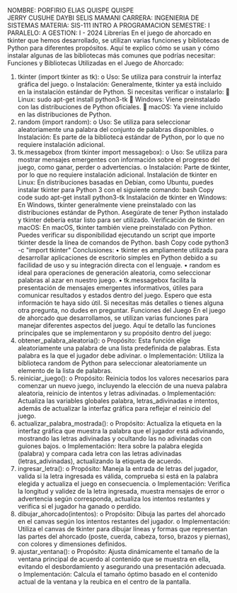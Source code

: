 NOMBRE: 		PORFIRIO ELIAS QUISPE QUISPE<br>
JERRY CUSUHE
DAYBI SELIS MAMANI 
CARRERA: 	INGENIERIA DE SISTEMAS
MATERIA:		SIS-111 INTRO A PROGRAMACION
SEMESTRE:	 I 
PARALELO:	 A
GESTION: 		I - 2024
 Librerías
En el juego de ahorcado en tkinter que hemos desarrollado, se utilizan varias funciones y bibliotecas de Python para diferentes propósitos. Aquí te explico cómo se usan y cómo instalar algunas de las bibliotecas más comunes que podrías necesitar:
Funciones y Bibliotecas Utilizadas en el Juego de Ahorcado:
1.	tkinter (import tkinter as tk):
o	Uso: Se utiliza para construir la interfaz gráfica del juego.
o	Instalación: Generalmente, tkinter ya está incluido en la instalación estándar de Python. Si necesitas verificar o instalarlo:
	Linux: sudo apt-get install python3-tk
	Windows: Viene preinstalado con las distribuciones de Python oficiales.
	macOS: Ya viene incluido en las distribuciones de Python.
2.	random (import random):
o	Uso: Se utiliza para seleccionar aleatoriamente una palabra del conjunto de palabras disponibles.
o	Instalación: Es parte de la biblioteca estándar de Python, por lo que no requiere instalación adicional.
3.	tk.messagebox (from tkinter import messagebox):
o	Uso: Se utiliza para mostrar mensajes emergentes con información sobre el progreso del juego, como ganar, perder o advertencias.
o	Instalación: Parte de tkinter, por lo que no requiere instalación adicional.
Instalación de tkinter en Linux:
En distribuciones basadas en Debian, como Ubuntu, puedes instalar tkinter para Python 3 con el siguiente comando:
bash
Copy code
sudo apt-get install python3-tk
Instalación de tkinter en Windows:
En Windows, tkinter generalmente viene preinstalado con las distribuciones estándar de Python. Asegúrate de tener Python instalado y tkinter debería estar listo para ser utilizado.
Verificación de tkinter en macOS:
En macOS, tkinter también viene preinstalado con Python. Puedes verificar su disponibilidad ejecutando un script que importe tkinter desde la línea de comandos de Python.
bash
Copy code
python3 -c "import tkinter"
Conclusiones:
•	tkinter es ampliamente utilizada para desarrollar aplicaciones de escritorio simples en Python debido a su facilidad de uso y su integración directa con el lenguaje.
•	random es ideal para operaciones de generación aleatoria, como seleccionar palabras al azar en nuestro juego.
•	tk.messagebox facilita la presentación de mensajes emergentes informativos, útiles para comunicar resultados y estados dentro del juego.
Espero que esta información te haya sido útil. Si necesitas más detalles o tienes alguna otra pregunta, no dudes en preguntar.
Funciones del Juego
En el juego de ahorcado que desarrollamos, se utilizan varias funciones para manejar diferentes aspectos del juego. Aquí te detallo las funciones principales que se implementaron y su propósito dentro del juego:
1.	obtener_palabra_aleatoria():
o	Propósito: Esta función elige aleatoriamente una palabra de una lista predefinida de palabras. Esta palabra es la que el jugador debe adivinar.
o	Implementación: Utiliza la biblioteca random de Python para seleccionar aleatoriamente un elemento de la lista de palabras.
2.	reiniciar_juego():
o	Propósito: Reinicia todos los valores necesarios para comenzar un nuevo juego, incluyendo la elección de una nueva palabra aleatoria, reinicio de intentos y letras adivinadas.
o	Implementación: Actualiza las variables globales palabra, letras_adivinadas e intentos, además de actualizar la interfaz gráfica para reflejar el reinicio del juego.
3.	actualizar_palabra_mostrada():
o	Propósito: Actualiza la etiqueta en la interfaz gráfica que muestra la palabra que el jugador está adivinando, mostrando las letras adivinadas y ocultando las no adivinadas con guiones bajos.
o	Implementación: Itera sobre la palabra elegida (palabra) y compara cada letra con las letras adivinadas (letras_adivinadas), actualizando la etiqueta de acuerdo.
4.	ingresar_letra():
o	Propósito: Maneja la entrada de letras del jugador, valida si la letra ingresada es válida, comprueba si está en la palabra elegida y actualiza el juego en consecuencia.
o	Implementación: Verifica la longitud y validez de la letra ingresada, muestra mensajes de error o advertencia según corresponda, actualiza los intentos restantes y verifica si el jugador ha ganado o perdido.
5.	dibujar_ahorcado(intentos):
o	Propósito: Dibuja las partes del ahorcado en el canvas según los intentos restantes del jugador.
o	Implementación: Utiliza el canvas de tkinter para dibujar líneas y formas que representan las partes del ahorcado (poste, cuerda, cabeza, torso, brazos y piernas), con colores y dimensiones definidos.
6.	ajustar_ventana():
o	Propósito: Ajusta dinámicamente el tamaño de la ventana principal de acuerdo al contenido que se muestra en ella, evitando el desbordamiento y asegurando una presentación adecuada.
o	Implementación: Calcula el tamaño óptimo basado en el contenido actual de la ventana y la reubica en el centro de la pantalla.
